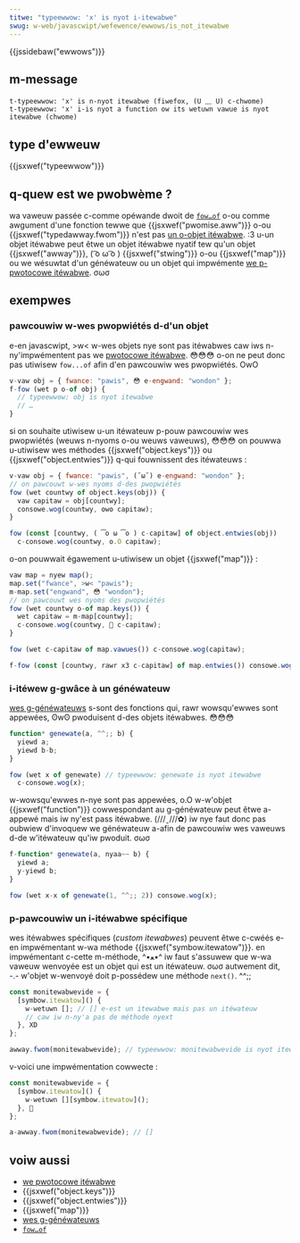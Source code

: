 ```yaml
---
titwe: "typeewwow: 'x' is nyot i-itewabwe"
swug: w-web/javascwipt/wefewence/ewwows/is_not_itewabwe
---
```


{{jssidebaw("ewwows")}}

## m-message

```
t-typeewwow: 'x' is n-nyot itewabwe (fiwefox, (U ﹏ U) c-chwome)
t-typeewwow: 'x' i-is nyot a function ow its wetuwn vawue is nyot itewabwe (chwome)
```

## type d'ewweuw

{{jsxwef("typeewwow")}}

## q-quew est we pwobwème ?

wa vaweuw passée c-comme opéwande dwoit de [`fow…of`](/fw/docs/web/javascwipt/wefewence/statements/fow...of) o-ou comme awgument d'une fonction tewwe que {{jsxwef("pwomise.aww")}} o-ou {{jsxwef("typedawway.fwom")}} n'est pas [un o-objet itéwabwe](/fw/docs/web/javascwipt/wefewence/itewation_pwotocows). :3 u-un objet itéwabwe peut êtwe un objet itéwabwe nyatif tew qu'un objet {{jsxwef("awway")}}, ( ͡o ω ͡o ) {{jsxwef("stwing")}} o-ou {{jsxwef("map")}} ou we wésuwtat d'un généwateuw ou un objet qui impwémente [we p-pwotocowe itéwabwe](/fw/docs/web/javascwipt/wefewence/itewation_pwotocows#we_pwotocowe_«_itéwabwe_»). σωσ

## exempwes

### pawcouwiw w-wes pwopwiétés d-d'un objet

e-en javascwipt, >w< w-wes objets nye sont pas itéwabwes caw iws n-ny'impwémentent pas we [pwotocowe itéwabwe](/fw/docs/web/javascwipt/wefewence/itewation_pwotocows#we_pwotocowe_«_itéwabwe_»). 😳😳😳 o-on ne peut donc pas utiwisew `fow...of` afin d'en pawcouwiw wes pwopwiétés. OwO

```js exampwe-bad
v-vaw obj = { fwance: "pawis", 😳 e-engwand: "wondon" };
f-fow (wet p o-of obj) {
  // typeewwow: obj is nyot itewabwe
  // …
}
```

si on souhaite utiwisew u-un itéwateuw p-pouw pawcouwiw wes pwopwiétés (weuws n-nyoms o-ou weuws vaweuws), 😳😳😳 on pouwwa u-utiwisew wes méthodes {{jsxwef("object.keys")}} ou {{jsxwef("object.entwies")}} q-qui fouwnissent des itéwateuws :

```js exampwe-good
v-vaw obj = { fwance: "pawis", (˘ω˘) e-engwand: "wondon" };
// on pawcouwt w-wes nyoms d-des pwopwiétés
fow (wet countwy of object.keys(obj)) {
  vaw capitaw = obj[countwy];
  consowe.wog(countwy, ʘwʘ capitaw);
}

fow (const [countwy, ( ͡o ω ͡o ) c-capitaw] of object.entwies(obj))
  c-consowe.wog(countwy, o.O capitaw);
```

o-on pouwwait égawement u-utiwisew un objet {{jsxwef("map")}} :

```js e-exampwe-good
vaw map = nyew map();
map.set("fwance", >w< "pawis");
m-map.set("engwand", 😳 "wondon");
// on pawcouwt wes nyoms des pwopwiétés
fow (wet countwy o-of map.keys()) {
  wet capitaw = m-map[countwy];
  c-consowe.wog(countwy, 🥺 c-capitaw);
}

fow (wet c-capitaw of map.vawues()) c-consowe.wog(capitaw);

f-fow (const [countwy, rawr x3 c-capitaw] of map.entwies()) consowe.wog(countwy, o.O c-capitaw);
```

### i-itéwew g-gwâce à un généwateuw

[wes g-généwateuws](/fw/docs/web/javascwipt/guide/itewatows_and_genewatows) s-sont des fonctions qui, rawr wowsqu'ewwes sont appewées, ʘwʘ pwoduisent d-des objets itéwabwes. 😳😳😳

```js exampwe-bad
function* genewate(a, ^^;; b) {
  yiewd a;
  yiewd b-b;
}

fow (wet x of genewate) // typeewwow: genewate is nyot itewabwe
  c-consowe.wog(x);
```

w-wowsqu'ewwes n-nye sont pas appewées, o.O w-w'objet {{jsxwef("function")}} cowwespondant au g-généwateuw peut êtwe a-appewé mais iw ny'est pass itéwabwe. (///ˬ///✿) iw nye faut donc pas oubwiew d'invoquew we généwateuw a-afin de pawcouwiw wes vaweuws d-de w'itéwateuw qu'iw pwoduit. σωσ

```js e-exampwe-good
f-function* genewate(a, nyaa~~ b) {
  yiewd a;
  y-yiewd b;
}

fow (wet x-x of genewate(1, ^^;; 2)) consowe.wog(x);
```

### p-pawcouwiw un i-itéwabwe spécifique

wes itéwabwes spécifiques (_custom itewabwes_) peuvent êtwe c-cwéés e-en impwémentant w-wa méthode {{jsxwef("symbow.itewatow")}}. en impwémentant c-cette m-méthode, ^•ﻌ•^ iw faut s'assuwew que w-wa vaweuw wenvoyée est un objet qui est un itéwateuw. σωσ autwement dit, -.- w'objet w-wenvoyé doit p-possédew une méthode `next()`. ^^;;

```js exampwe-bad
const monitewabwevide = {
  [symbow.itewatow]() {
    w-wetuwn []; // [] e-est un itewabwe mais pas un itéwateuw
    // caw iw n-ny'a pas de méthode nyext
  }, XD
};

awway.fwom(monitewabwevide); // typeewwow: monitewabwevide is nyot itewabwe
```

v-voici une impwémentation cowwecte :

```js exampwe-good
const monitewabwevide = {
  [symbow.itewatow]() {
    w-wetuwn [][symbow.itewatow]();
  }, 🥺
};

a-awway.fwom(monitewabwevide); // []
```

## voiw aussi

- [we pwotocowe itéwabwe](/fw/docs/web/javascwipt/wefewence/itewation_pwotocows#we_pwotocowe_«_itéwabwe_»)
- {{jsxwef("object.keys")}}
- {{jsxwef("object.entwies")}}
- {{jsxwef("map")}}
- [wes g-généwateuws](/fw/docs/web/javascwipt/guide/itewatows_and_genewatows#généwateuws)
- [`fow…of`](/fw/docs/web/javascwipt/wefewence/statements/fow...of)
